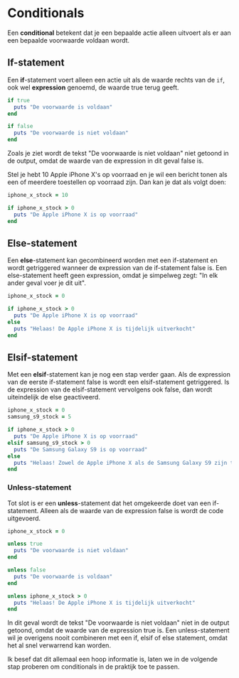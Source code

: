 # Conditionals

Een **conditional** betekent dat je een bepaalde actie alleen uitvoert als er aan
een bepaalde voorwaarde voldaan wordt.

## If-statement

Een **if**-statement voert alleen een actie uit als de waarde rechts van de `if`,
ook wel **expression** genoemd, de waarde true terug geeft.

```ruby runnable
if true
  puts "De voorwaarde is voldaan"
end

if false
  puts "De voorwaarde is niet voldaan"
end
```

Zoals je ziet wordt de tekst "De voorwaarde is niet voldaan" niet getoond in de output,
omdat de waarde van de expression in dit geval false is.

Stel je hebt 10 Apple iPhone X's op voorraad en je wil een bericht tonen als een
of meerdere toestellen op voorraad zijn. Dan kan je dat als volgt doen:

```ruby runnable
iphone_x_stock = 10

if iphone_x_stock > 0
  puts "De Apple iPhone X is op voorraad"
end
```

## Else-statement

Een **else**-statement kan gecombineerd worden met een if-statement en wordt getriggered
wanneer de expression van de if-statement false is. Een else-statement heeft geen
expression, omdat je simpelweg zegt: "In elk ander geval voer je dit uit".

```ruby runnable
iphone_x_stock = 0

if iphone_x_stock > 0
  puts "De Apple iPhone X is op voorraad"
else
  puts "Helaas! De Apple iPhone X is tijdelijk uitverkocht"
end

```

## Elsif-statement

Met een **elsif**-statement kan je nog een stap verder gaan. Als de expression van de
eerste if-statement false is wordt een elsif-statement getriggered. Is de expression
van de elsif-statement vervolgens ook false, dan wordt uiteindelijk de else geactiveerd.

```ruby runnable
iphone_x_stock = 0
samsung_s9_stock = 5

if iphone_x_stock > 0
  puts "De Apple iPhone X is op voorraad"
elsif samsung_s9_stock > 0
  puts "De Samsung Galaxy S9 is op voorraad"
else
  puts "Helaas! Zowel de Apple iPhone X als de Samsung Galaxy S9 zijn tijdelijk uitverkocht"
end

```

### Unless-statement

Tot slot is er een **unless**-statement dat het omgekeerde doet van een if-statement.
Alleen als de waarde van de expression false is wordt de code uitgevoerd.

```ruby runnable
iphone_x_stock = 0

unless true
  puts "De voorwaarde is niet voldaan"
end

unless false
  puts "De voorwaarde is voldaan"
end

unless iphone_x_stock > 0
  puts "Helaas! De Apple iPhone X is tijdelijk uitverkocht"
end
```

In dit geval wordt de tekst "De voorwaarde is niet voldaan" niet in de output getoond,
omdat de waarde van de expression true is. Een unless-statement wil je overigens nooit
combineren met een if, elsif of else statement, omdat het al snel verwarrend kan worden.

Ik besef dat dit allemaal een hoop informatie is, laten we in de volgende stap
proberen om conditionals in de praktijk toe te passen.